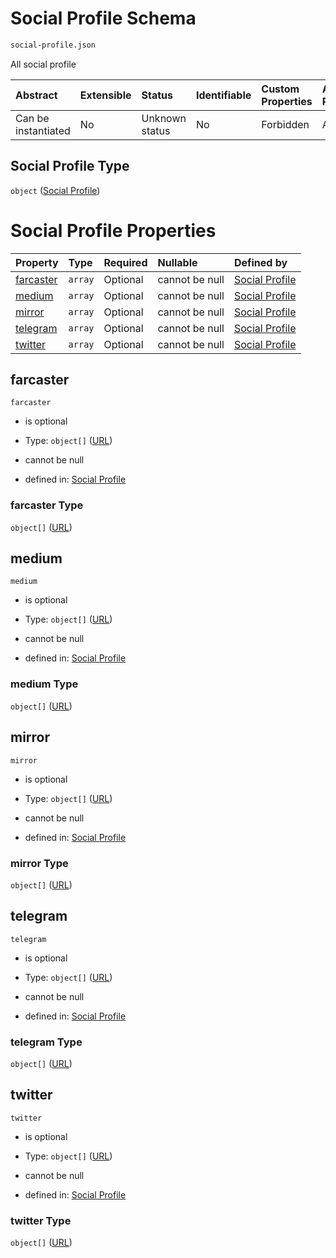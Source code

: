 # Social Profile Schema

```txt
social-profile.json
```

All social profile

| Abstract            | Extensible | Status         | Identifiable | Custom Properties | Additional Properties | Access Restrictions | Defined In                                                                     |
| :------------------ | :--------- | :------------- | :----------- | :---------------- | :-------------------- | :------------------ | :----------------------------------------------------------------------------- |
| Can be instantiated | No         | Unknown status | No           | Forbidden         | Allowed               | none                | [social-profile.json](../../../out/social-profile.json "open original schema") |

## Social Profile Type

`object` ([Social Profile](social-profile.md))

# Social Profile Properties

| Property                | Type    | Required | Nullable       | Defined by                                                                                           |
| :---------------------- | :------ | :------- | :------------- | :--------------------------------------------------------------------------------------------------- |
| [farcaster](#farcaster) | `array` | Optional | cannot be null | [Social Profile](social-profile-properties-farcaster.md "social-profile.json#/properties/farcaster") |
| [medium](#medium)       | `array` | Optional | cannot be null | [Social Profile](social-profile-properties-medium.md "social-profile.json#/properties/medium")       |
| [mirror](#mirror)       | `array` | Optional | cannot be null | [Social Profile](social-profile-properties-mirror.md "social-profile.json#/properties/mirror")       |
| [telegram](#telegram)   | `array` | Optional | cannot be null | [Social Profile](social-profile-properties-telegram.md "social-profile.json#/properties/telegram")   |
| [twitter](#twitter)     | `array` | Optional | cannot be null | [Social Profile](social-profile-properties-twitter.md "social-profile.json#/properties/twitter")     |

## farcaster



`farcaster`

* is optional

* Type: `object[]` ([URL](project-properties-websites-url.md))

* cannot be null

* defined in: [Social Profile](social-profile-properties-farcaster.md "social-profile.json#/properties/farcaster")

### farcaster Type

`object[]` ([URL](project-properties-websites-url.md))

## medium



`medium`

* is optional

* Type: `object[]` ([URL](project-properties-websites-url.md))

* cannot be null

* defined in: [Social Profile](social-profile-properties-medium.md "social-profile.json#/properties/medium")

### medium Type

`object[]` ([URL](project-properties-websites-url.md))

## mirror



`mirror`

* is optional

* Type: `object[]` ([URL](project-properties-websites-url.md))

* cannot be null

* defined in: [Social Profile](social-profile-properties-mirror.md "social-profile.json#/properties/mirror")

### mirror Type

`object[]` ([URL](project-properties-websites-url.md))

## telegram



`telegram`

* is optional

* Type: `object[]` ([URL](project-properties-websites-url.md))

* cannot be null

* defined in: [Social Profile](social-profile-properties-telegram.md "social-profile.json#/properties/telegram")

### telegram Type

`object[]` ([URL](project-properties-websites-url.md))

## twitter



`twitter`

* is optional

* Type: `object[]` ([URL](project-properties-websites-url.md))

* cannot be null

* defined in: [Social Profile](social-profile-properties-twitter.md "social-profile.json#/properties/twitter")

### twitter Type

`object[]` ([URL](project-properties-websites-url.md))
